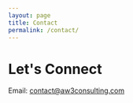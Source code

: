 ```yaml
---
layout: page
title: Contact
permalink: /contact/
---
```


# Let's Connect

Email: contact@aw3consulting.com
